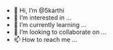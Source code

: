 - 👋 Hi, I’m @5karthi
- 👀 I’m interested in ...
- 🌱 I’m currently learning ...
- 💞️ I’m looking to collaborate on ...
- 📫 How to reach me ...

<!---
5karthi/5karthi is a ✨ special ✨ repository because its `README.md` (this file) appears on your GitHub profile.
You can click the Preview link to take a look at your changes.
--->
